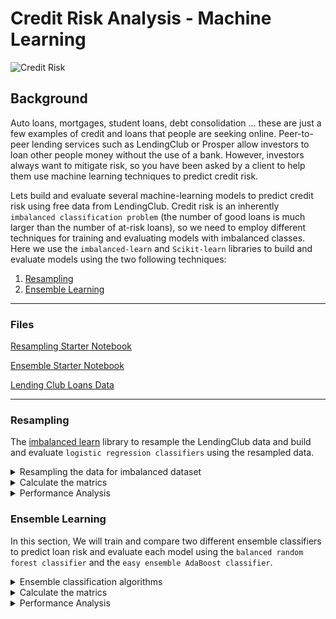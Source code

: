 # Credit Risk Analysis - Machine Learning

![Credit Risk](Images/credit-risk.jpg)

## Background

Auto loans, mortgages, student loans, debt consolidation ... these are just a few examples of credit and loans that people are seeking online. Peer-to-peer lending services such as LendingClub or Prosper allow investors to loan other people money without the use of a bank. However, investors always want to mitigate risk, so you have been asked by a client to help them use machine learning techniques to predict credit risk.

Lets build and evaluate several machine-learning models to predict credit risk using free data from LendingClub. Credit risk is an inherently `imbalanced classification problem` (the number of good loans is much larger than the number of at-risk loans), so we need to employ different techniques for training and evaluating models with imbalanced classes. Here we use the `imbalanced-learn` and `Scikit-learn` libraries to build and evaluate models using the two following techniques:

1. [Resampling](#Resampling)
2. [Ensemble Learning](#Ensemble-Learning)

- - -

### Files

[Resampling Starter Notebook](Starter_Code/credit_risk_resampling.ipynb)

[Ensemble Starter Notebook](Starter_Code/credit_risk_ensemble.ipynb)

[Lending Club Loans Data](Instructions/Resources/LoanStats_2019Q1.csv.zip)

- - -

### Resampling

The [imbalanced learn](https://imbalanced-learn.readthedocs.io) library to resample the LendingClub data and build and evaluate `logistic regression classifiers` using the resampled data.

<details>
<summary>Resampling the data for imbalanced dataset</summary><br>
    
1. **Oversample** the data using the `Naive Random Oversampler` and `SMOTE` algorithms.<br/>
    Naive Random Oversampler :
      ```python
        # Resample the training data with the RandomOversampler
        from imblearn.over_sampling import RandomOverSampler
        ros = RandomOverSampler(random_state=1)
        X_resampled, y_resampled = ros.fit_resample(X_train, y_train)
     ```
     
    SMOTE :
     ```python
        # Resample the training data with SMOTE
        from imblearn.over_sampling import SMOTE
        smote = SMOTE(random_state=1)
        X_resampled, y_resampled = smote.fit_resample(X_train, y_train)
     ```


2. **Undersample** the data using the `Cluster Centroids` algorithm.

    ```python
        # Resample the data using the ClusterCentroids resampler
        from imblearn.under_sampling import ClusterCentroids
        undersmpl_cc = ClusterCentroids(random_state=1)
        X_resampled, y_resampled = undersmpl_cc.fit_resample(X_train, y_train)
     ```

3. **Over- and under-sample** using a combination `SMOTEENN` algorithm.

     ```python
        # Resample the training data with SMOTEENN
        from imblearn.combine import SMOTEENN 
        smote_nn = SMOTEENN(random_state=1)
        X_resampled, y_resampled = smote_nn.fit_resample(X_train, y_train)
     ```
</details>

<details>
<summary>Calculate the matrics</summary><br>    

For each of the above, calculate the below metrics:

1. Train a `logistic regression classifier` from `sklearn.linear_model` using the resampled data.

    ```python
        # Resample the training data with the RandomOversampler
        from sklearn.linear_model import LogisticRegression
        model = LogisticRegression(random_state=1, solver='liblinear')
     ```
     

2. Calculate the below metrics
    1. The `balanced accuracy score` from `sklearn.metrics`
    2. The `confusion matrix` from `sklearn.metrics`
    3. The `imbalanced classification report` from `imblearn.metrics`

Models          |  Sampler | Accuracy | Confusion matrix | Classification report 
:----------------:|:----------------:|:----------------:|:----------------:|:----------------
**Naive Random Oversampler** | Oversampler | 0.7164 | <img src="Images/confusion_matrix_nro.png" width="300" /> |<img src="Images/cls_report_nro.png" width="500" />
**SMOTE** | Oversampler | 0.7107 |  <img src="Images/confusion_matrix_smo.png" width="300" /> | <img src="Images/cls_report_smo.png" width="500" />
**Cluster Centroids** | Undersampler | 0.6564 | <img src="Images/confusion_matrix_under.png" width="300" /> | <img src="Images/cls_report_under.png" width="500" />
**SMOTEENN** | Combination | 0.6987 | <img src="Images/confusion_matrix_combination.png" width="300" /> | <img src="Images/cls_report_combination.png" width="500" />

</details>

<details>
<summary>Performance Analysis</summary><br>  
Using the above metrics to answer the following:

> Which model had the best balanced accuracy score? <br/>
> `Naive Random Oversampler` and `SMOTE`<br/><br/>
> Which model had the best recall score?<br/>
> `SMOTE` has better recall score<br/><br/>
> Which model had the best geometric mean score?<br/>
> `Naive Random Oversampler`
</details>


### Ensemble Learning

In this section, We will train and compare two different ensemble classifiers to predict loan risk and evaluate each model using the `balanced random forest classifier` and the `easy ensemble AdaBoost classifier`.

<details>
<summary>Ensemble classification algorithms</summary><br>
 
 1. **Balanced Random Forest Classifier**

    ```python
        # Ensample the training data with the BalancedRandomForestClassifier
        from imblearn.ensemble import BalancedRandomForestClassifier
        clf = BalancedRandomForestClassifier(random_state=1)   #default n_esitmators=100
        rfc_model = clf.fit(X_train, y_train)
    ```
    

2. **Easy Ensemble AdaBoost Classifier**

    
   ```python
        # Ensample the training data with the EasyEnsembleClassifier
        from imblearn.ensemble import EasyEnsembleClassifier
        clf = EasyEnsembleClassifier(random_state=1, n_estimators=100)
        rfc_model = clf.fit(X_train, y_train)
   ```
<br/>   

</details>

<details>
<summary>Calculate the matrics</summary><br>        

Steps followed for each model:

1. Train the model using the quarterly data from LendingClub provided in the `Resource` folder.

     ```python
        from sklearn.model_selection import train_test_split
        X_train, X_test, y_train, y_test = train_test_split(X, y['loan_status'], random_state=1)
     ```
     
    
2. Calculate the below metrics
    1. The `balanced accuracy score` from `sklearn.metrics`
    2. The `confusion matrix` from `sklearn.metrics`
    3. The `imbalanced classification report` from `imblearn.metrics`

Models          |  Accuracy | Confusion matrix | Classification report 
:----------------:|:----------------:|:----------------:|:----------------
**Balanced Random Forest Classifier** | 0.7855 | <img src="Images/confusion_matrix_rfc.png" width="300" /> |<img src="Images/cls_report_rfc.png" width="500" />
**Easy Ensemble AdaBoost Classifier** | 0.9316 |  <img src="Images/confusion_matrix_ada.png" width="300" /> | <img src="Images/cls_report_ada.png" width="500" />


3. For the balanced random forest classifier only, print the feature importance sorted in descending order (most important feature to least important) along with the feature score.
    
    ```
    [(0.09175752102205247, 'total_rec_prncp'),
     (0.06410003199501778, 'total_pymnt_inv'),
     (0.05764917485461809, 'total_pymnt'),
     (0.05729679526683975, 'total_rec_int'),
     (0.05174788106507317, 'last_pymnt_amnt'),
     (0.031955619175665397, 'int_rate'),
     (0.02353678623968216, 'issue_d_Jan-2019'),
     (0.017078915518993903, 'installment'),
     (0.017014861224701222, 'mths_since_recent_inq'),
     (0.016537957646730293, 'out_prncp_inv'),
     (0.016169718411077325, 'max_bal_bc'),
     (0.01607049983545137, 'dti'),
     (0.01599866290723441, 'revol_bal'),
     (0.015775537221600675, 'annual_inc'),
     (0.01535560674178928, 'tot_hi_cred_lim'),
     (0.015029265003541079, 'mo_sin_old_rev_tl_op'),
     (0.014828006488636946, 'out_prncp'),
     (0.01464881608833323, 'total_bc_limit'),
     (0.014402430445752665, 'total_bal_il'),
     (0.014318832248876989, 'mths_since_rcnt_il'),
     (0.013519867193755364, 'issue_d_Mar-2019'),
     (0.013151520216882331, 'il_util'),
     (0.013101578263049833, 'total_il_high_credit_limit'),
     (0.012784600558682344, 'bc_util'),
     (0.012636608914961465, 'total_bal_ex_mort'),
     (0.012633464965390648, 'avg_cur_bal'),
     (0.012406321468566728, 'total_rev_hi_lim'),
     (0.011687404692448701, 'mo_sin_old_il_acct'),
     (0.01156494245653799, 'all_util'),
     (0.011455878011762288, 'num_rev_accts'),
     (0.011409157520644688, 'bc_open_to_buy'),
     (0.01073641504525053, 'tot_cur_bal'),
     (0.010380085181706624, 'acc_open_past_24mths'),
     (0.010097528131347774, 'mths_since_recent_bc'),
     (0.00995373830638152, 'loan_amnt'),
     (0.00991410213601043, 'pct_tl_nvr_dlq'),
     (0.009821715826953788, 'num_il_tl'),
     (0.009603648248133598, 'inq_last_12m'),
     (0.009537423049553, 'num_actv_rev_tl'),
     (0.008976776055926955, 'total_acc'),
     (0.008870623013604539, 'num_bc_tl'),
     (0.008745106187024114, 'num_op_rev_tl'),
     (0.008045578273709669, 'mo_sin_rcnt_tl'),
     (0.007906251501807723, 'next_pymnt_d_Apr-2019'),
     (0.00782073260901301, 'open_acc'),
     (0.007798696767389274, 'num_sats'),
     (0.007608045628523077, 'inq_fi'),
     (0.0075861537897335815, 'num_bc_sats'),
     (0.007554511001273182, 'num_tl_op_past_12m'),
     (0.007471884930172615, 'open_acc_6m'),
     (0.007273779915807858, 'num_rev_tl_bal_gt_0'),
     (0.006874845464745796, 'mort_acc'),
     (0.006862142977394886, 'total_cu_tl'),
     (0.006838718858820505, 'percent_bc_gt_75'),
     (0.006413554699909871, 'open_il_24m'),
     (0.006319439816216779, 'mo_sin_rcnt_rev_tl_op'),
     (0.006160469432535709, 'num_actv_bc_tl'),
     (0.006066257227997291, 'open_rv_12m'),
     (0.005981472544437747, 'total_rec_late_fee'),
     (0.0055301594524349495, 'open_act_il'),
     (0.004961823663836347, 'issue_d_Feb-2019'),
     (0.004685198497435334, 'next_pymnt_d_May-2019'),
     (0.0045872929977180356, 'open_rv_24m'),
     (0.0041651633321967895, 'inq_last_6mths'),
     (0.004016461341161775, 'open_il_12m'),
     (0.0032750717701661657, 'delinq_2yrs'),
     (0.0027565184136781346, 'verification_status_Not Verified'),
     (0.0026174030074401656, 'num_accts_ever_120_pd'),
     (0.002279671873697176, 'home_ownership_MORTGAGE'),
     (0.0021899772867773103, 'tot_coll_amt'),
     (0.0020851101815353096, 'home_ownership_RENT'),
     (0.0018404849590376573, 'home_ownership_OWN'),
     (0.001736019018028134, 'verification_status_Verified'),
     (0.0015472230884974506, 'verification_status_Source Verified'),
     (0.0012263315437383057, 'application_type_Joint App'),
     (0.0012213148580230454, 'application_type_Individual'),
     (0.0012151288883862276, 'pub_rec_bankruptcies'),
     (0.0008976722260399365, 'pub_rec'),
     (0.0008125182396705508, 'initial_list_status_w'),
     (0.000573414997420326, 'num_tl_90g_dpd_24m'),
     (0.0005168345750594915, 'collections_12_mths_ex_med'),
     (0.0004192455022893127, 'initial_list_status_f'),
     (0.0, 'tax_liens'),
     (0.0, 'recoveries'),
     (0.0, 'pymnt_plan_n'),
     (0.0, 'policy_code'),
     (0.0, 'num_tl_30dpd'),
     (0.0, 'num_tl_120dpd_2m'),
     (0.0, 'home_ownership_ANY'),
     (0.0, 'hardship_flag_N'),
     (0.0, 'delinq_amnt'),
     (0.0, 'debt_settlement_flag_N'),
     (0.0, 'collection_recovery_fee'),
     (0.0, 'chargeoff_within_12_mths'),
     (0.0, 'acc_now_delinq')]

    ```

</details>

<details>
<summary>Performance Analysis</summary><br>
    
Using the above metrics to answer the following:

> Which model had the best balanced accuracy score?<br/>
> `Easy Ensemble AdaBoost Classifier`<br/><br/>
> Which model had the best recall score?<br/>
> `Easy Ensemble AdaBoost Classifier`<br/><br/>
> Which model had the best geometric mean score?<br/>
>`Easy Ensemble AdaBoost Classifier`<br/><br/>
> What are the top three features?<br/>
> ```python 
>     (0.09175752102205247, 'total_rec_prncp'),
>     (0.06410003199501778, 'total_pymnt_inv'),
>     (0.05764917485461809, 'total_pymnt')
>    ```
- - -
